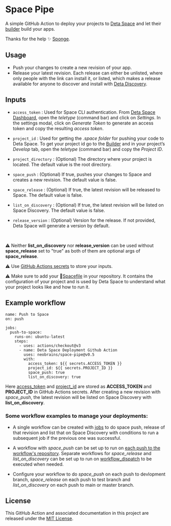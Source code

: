 # Space Pipe
A simple GitHub Action to deploy your projects to [Deta Space](https://alpha.deta.space/) and let their [builder](https://alpha.deta.space/docs/en/basics/projects#projects-in-builder) build your apps.

Thanks for the help ✨ [Sponge](https://github.com/rohanshiva).

## Usage
- Push your changes to create a new revision of your app.
- Release your latest revision. Each release can either be unlisted, where only people with the link can install it, or listed, which makes a release available for anyone to discover and install with [Deta Discovery](https://alpha.deta.space/discovery).

## Inputs
- `access_token` : Used for Space CLI authentication. From [Deta Space Dashboard](https://alpha.deta.space), open the *teletype* (command bar) and click on *Settings*. In the settings modal, click on *Generate Token* to generate an access token and copy the resulting *access token*.

- `project_id` : Used for getting the *.space folder* for pushing your code to Deta Space. To get your project id go to the [Builder](https://alpha.deta.space/builder) and in your project’s *Develop* tab, open the *teletype* (command bar) and copy the *Project ID*.

- `project_directory` : (Optional) The directory where your project is located. The default value is the root directory.

- `space_push` : (Optional) If true, pushes your changes to Space and creates a new revision. The default value is false.

- `space_release` : (Optional) If true, the latest revision will be released to Space. The default value is false.

- `list_on_discovery` : (Optional) If true, the latest revision will be listed on Space Discovery. The default value is false.

- `release_version` : (Optional) Version for the release. If not provided, Deta Space will generate a version by default.

<br>

⚠️ Neither **list_on_discovery** nor **release_version** can be used without **space_release** set to "true" as both of them are optional args of **space_release**.

⚠️ Use [GitHub Actions secrets](https://docs.github.com/en/actions/security-guides/encrypted-secrets#creating-encrypted-secrets-for-a-repository) to store your inputs.

⚠️ Make sure to add your 📝[Spacefile](https://alpha.deta.space/docs/en/reference/spacefile) in your repository. It contains the configuration of your project and is used by Deta Space to understand what your project looks like and how to run it.

## Example workflow
```
name: Push to Space
on: push

jobs:
  push-to-space:
    runs-on: ubuntu-latest
    steps:
      - uses: actions/checkout@v3
      - name: Deta Space Deployment Github Action
        uses: neobrains/space-pipe@v0.5
        with:
          access_token: ${{ secrets.ACCESS_TOKEN }}
          project_id: ${{ secrets.PROJECT_ID }}
          space_push: true
          list_on_discovery: true
```

Here [access_token](#access_token) and [project_id](#project_id) are stored as **ACCESS_TOKEN** and **PROJECT_ID** in GitHub Actions secrets. After creating a new revision with *space_push*, the latest revision will be listed on Space Discovery with **list_on_discovery**.

### Some workflow examples to manage your deployments:
- A single workflow can be created with [jobs](https://docs.github.com/en/actions/using-jobs/using-jobs-in-a-workflow#defining-prerequisite-jobs) to do space push, release of that revision and list that on Space Discovery with conditions to run a subsequent job if the previous one was successful.
- A workflow with *space_push* can be set up to run on [each push to the workflow's repository](https://docs.github.com/en/actions/using-workflows/events-that-trigger-workflows#push). Separate workflows for *space_release* and *list_on_discovery* can be set up to run on [workflow_dispatch](https://docs.github.com/en/actions/using-workflows/events-that-trigger-workflows#workflow_dispatch) to be executed when needed.

- Configure your workflow to do *space_push* on each push to devlopment branch, *space_release* on each push to test branch and *list_on_discovery* on each push to main or master branch.

## License
This GitHub Action and associated documentation in this project are released under the [MIT License](https://github.com/neobrains/space-deployment-github-action/blob/master/LICENSE).
